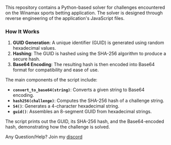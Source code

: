 This repository contains a Python-based solver for challenges encountered on the Winamax sports betting application. The solver is designed through reverse engineering of the application's JavaScript files.

### How It Works

1. **GUID Generation**: A unique identifier (GUID) is generated using random hexadecimal values.
2. **Hashing**: The GUID is hashed using the SHA-256 algorithm to produce a secure hash.
3. **Base64 Encoding**: The resulting hash is then encoded into Base64 format for compatibility and ease of use.

The main components of the script include:
- **`convert_to_base64(string)`**: Converts a given string to Base64 encoding.
- **`hash256(challenge)`**: Computes the SHA-256 hash of a challenge string.
- **`S4()`**: Generates a 4-character hexadecimal string.
- **`guid()`**: Assembles an 8-segment GUID from hexadecimal strings.

The script prints out the GUID, its SHA-256 hash, and the Base64-encoded hash, demonstrating how the challenge is solved.

Any Question/Help? Join my [discord](https://discord.gg/uPP3SyRymP)
